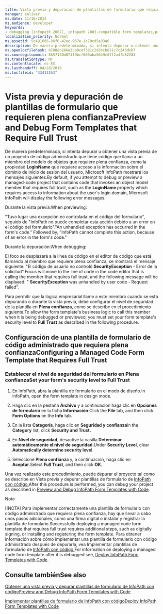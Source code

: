 ```yaml
---
title: Vista previa y depuración de plantillas de formulario que requieren plena confianza
manager: soliver
ms.date: 11/16/2014
ms.audience: Developer
keywords:
- debugging [infopath 2007], infopath 2003-compatible form templates,previewing InfoPath 2003-compatible form templates,form templates [InfoPath 2007], previewing 2003-compatible,form templates [InfoPath 2007], debugging 2003-compatible,debugging InfoPath 2003-compatible form templates
localization_priority: Normal
ms.assetid: 5c491666-06f0-42ec-967e-1c70cd5e03a0
description: De manera predeterminada, si intenta depurar u obtener una vista previa de un proyecto de código administrado que tiene código que llama a un miembro del modelo de objetos que requiere plena confianza, como la propiedad LoginName que requiere acceso a la información sobre el dominio de inicio de sesión del usuario, Microsoft InfoPath mostrará los mensajes siguientes.
ms.openlocfilehash: 0780db286e2ca9cef381c2d24cb621c7c243dcb7
ms.sourcegitcommit: 8657170d071f9bcf680aba50b9c07f2a4fb82283
ms.translationtype: MT
ms.contentlocale: es-ES
ms.lasthandoff: 04/28/2019
ms.locfileid: "33411263"
---
```

# <a name="preview-and-debug-form-templates-that-require-full-trust"></a><span data-ttu-id="5f03e-104">Vista previa y depuración de plantillas de formulario que requieren plena confianza</span><span class="sxs-lookup"><span data-stu-id="5f03e-104">Preview and Debug Form Templates that Require Full Trust</span></span>

<span data-ttu-id="5f03e-105">De manera predeterminada, si intenta depurar u obtener una vista previa de un proyecto de código administrado que tiene código que llama a un miembro del modelo de objetos que requiere plena confianza, como la propiedad **LoginName** que requiere acceso a la información sobre el dominio de inicio de sesión del usuario, Microsoft InfoPath mostrará los mensajes siguientes.</span><span class="sxs-lookup"><span data-stu-id="5f03e-105">By default, if you attempt to debug or preview a managed-code project that contains code that invokes an object model member that requires full trust, such as the **LoginName** property which requires access to information about the user's login domain, Microsoft InfoPath will display the following error messages.</span></span> 
  
<span data-ttu-id="5f03e-106">Durante la vista previa:</span><span class="sxs-lookup"><span data-stu-id="5f03e-106">When previewing:</span></span>
  
<span data-ttu-id="5f03e-p101">"Tuvo lugar una excepción no controlada en el código del formulario", seguido de "InfoPath no puede completar esta acción debido a un error en el código del formulario".</span><span class="sxs-lookup"><span data-stu-id="5f03e-p101">"An unhandled exception has occurred in the form's code." Followed by, "InfoPath cannot complete this action, because of an error in the form's code."</span></span>
  
<span data-ttu-id="5f03e-109">Durante la depuración:</span><span class="sxs-lookup"><span data-stu-id="5f03e-109">When debugging:</span></span>
  
<span data-ttu-id="5f03e-110">El foco se desplazará a la línea de código en el editor de código que está llamando al miembro que requiere plena confianza; se mostrará el mensaje siguiente: "El código de usuario no controló **SecurityException** - Error de la solicitud".</span><span class="sxs-lookup"><span data-stu-id="5f03e-110">Focus will move to the line of code in the code editor that is calling the member that requires full trust, and the following message will be displayed: " **SecurityException** was unhandled by user code - Request failed".</span></span> 
  
<span data-ttu-id="5f03e-111">Para permitir que la lógica empresarial llame a este miembro cuando se está depurando o durante la vista previa, debe configurar el nivel de seguridad de la plantilla en **Plena confianza**, como se describe en el procedimiento siguiente.</span><span class="sxs-lookup"><span data-stu-id="5f03e-111">To allow the form template's business logic to call this member when it is being debugged or previewed, you must set your form template's security level to **Full Trust** as described in the following procedure.</span></span> 
  
## <a name="configuring-a-managed-code-form-template-that-requires-full-trust"></a><span data-ttu-id="5f03e-112">Configuración de una plantilla de formulario de código administrado que requiera plena confianza</span><span class="sxs-lookup"><span data-stu-id="5f03e-112">Configuring a Managed Code Form Template that Requires Full Trust</span></span>

### <a name="set-your-forms-security-level-to-full-trust"></a><span data-ttu-id="5f03e-113">Establecer el nivel de seguridad del formulario en Plena confianza</span><span class="sxs-lookup"><span data-stu-id="5f03e-113">Set your form's security level to Full Trust</span></span>

1. <span data-ttu-id="5f03e-114">En InfoPath, abra la plantilla de formulario en el modo de diseño.</span><span class="sxs-lookup"><span data-stu-id="5f03e-114">In InfoPath, open the form template in design mode.</span></span>
    
2. <span data-ttu-id="5f03e-115">Haga clic en la pestaña **Archivo** y a continuación haga clic en **Opciones de formulario** en la ficha **Información**.</span><span class="sxs-lookup"><span data-stu-id="5f03e-115">Click the **File** tab, and then click **Form Options** on the **Info** tab.</span></span> 
    
3. <span data-ttu-id="5f03e-116">En la lista **Categoría**, haga clic en **Seguridad y confianza**</span><span class="sxs-lookup"><span data-stu-id="5f03e-116">In the **Category** list, click **Security and Trust.**</span></span>
    
4. <span data-ttu-id="5f03e-117">En **Nivel de seguridad**, desactive la casilla **Determinar automáticamente el nivel de seguridad**.</span><span class="sxs-lookup"><span data-stu-id="5f03e-117">Under **Security Level**, clear **Automatically determine security level**.</span></span>
    
5. <span data-ttu-id="5f03e-118">Seleccione **Plena confianza** y, a continuación, haga clic en **Aceptar**.</span><span class="sxs-lookup"><span data-stu-id="5f03e-118">Select **Full Trust**, and then click **OK**.</span></span>
    
<span data-ttu-id="5f03e-119">Una vez realizado este procedimiento, puede depurar el proyecto tal como se describe en Vista previa y depurar plantillas de formulario de [InfoPath con código.](how-to-preview-and-debug-infopath-form-templates-with-code.md)</span><span class="sxs-lookup"><span data-stu-id="5f03e-119">After this procedure is performed, you can debug your project as described in [Preview and Debug InfoPath Form Templates with Code](how-to-preview-and-debug-infopath-form-templates-with-code.md).</span></span>
  
> [!NOTE]
> <span data-ttu-id="5f03e-120">[!NOTA] Para implementar correctamente una plantilla de formulario con código administrado que requiera plena confianza, hay que llevar a cabo unos pasos adicionales, como una firma digital o instalar y registrar la plantilla de formulario.</span><span class="sxs-lookup"><span data-stu-id="5f03e-120">Successfully deploying a managed code form template that requires full trust requires additional steps, such as digitally signing, or installing and registering the form template.</span></span> <span data-ttu-id="5f03e-121">Para obtener información sobre cómo implementar una plantilla de formulario con código administrado después de depurarla, vea Implementar plantillas de formulario de [InfoPath con código.](how-to-deploy-infopath-form-templates-with-code.md)</span><span class="sxs-lookup"><span data-stu-id="5f03e-121">For information on deploying a managed code form template after it is debugged see, [Deploy InfoPath Form Templates with Code](how-to-deploy-infopath-form-templates-with-code.md).</span></span> 
  
## <a name="see-also"></a><span data-ttu-id="5f03e-122">Consulte también</span><span class="sxs-lookup"><span data-stu-id="5f03e-122">See also</span></span>



[<span data-ttu-id="5f03e-123">Obtener una vista previa y depurar plantillas de formulario de InfoPath con código</span><span class="sxs-lookup"><span data-stu-id="5f03e-123">Preview and Debug InfoPath Form Templates with Code</span></span>](how-to-preview-and-debug-infopath-form-templates-with-code.md)
  
[<span data-ttu-id="5f03e-124">Implementar plantillas de formulario de InfoPath con código</span><span class="sxs-lookup"><span data-stu-id="5f03e-124">Deploy InfoPath Form Templates with Code</span></span>](how-to-deploy-infopath-form-templates-with-code.md)

